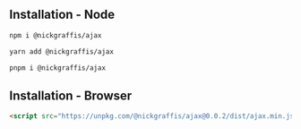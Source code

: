 ## Installation - Node

```sh
npm i @nickgraffis/ajax
```

```sh
yarn add @nickgraffis/ajax
```

```sh
pnpm i @nickgraffis/ajax
```

## Installation - Browser

```html
<script src="https://unpkg.com/@nickgraffis/ajax@0.0.2/dist/ajax.min.js"></script>
```
